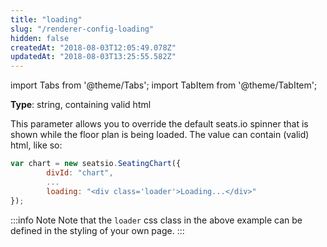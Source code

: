 ```yaml
---
title: "loading"
slug: "/renderer-config-loading"
hidden: false
createdAt: "2018-08-03T12:05:49.078Z"
updatedAt: "2018-08-03T13:25:55.582Z"
---
```


import Tabs from '@theme/Tabs';
import TabItem from '@theme/TabItem';

**Type**: string, containing valid html  

This parameter allows you to override the default seats.io spinner that is shown while the floor plan is being loaded. The value can contain (valid) html, like so: 

```javascript
var chart = new seatsio.SeatingChart({
        divId: "chart",
        ...
        loading: "<div class='loader'>Loading...</div>"
});
```



:::info Note
Note that the `loader` css class in the above example can be defined in the styling of your own page.
:::

